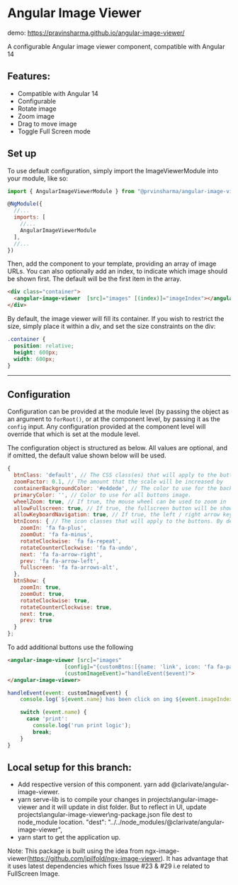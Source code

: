 
# Angular Image Viewer

demo: https://pravinsharma.github.io/angular-image-viewer/

A configurable Angular image viewer component, compatible with Angular 14

## Features:
 * Compatible with Angular 14
 * Configurable
 * Rotate image
 * Zoom image
 * Drag to move image
 * Toggle Full Screen mode


## Set up

To use default configuration, simply import the ImageViewerModule into your module, like so:

```javascript
import { AngularImageViewerModule } from "@prvinsharma/angular-image-viewer";

@NgModule({
  //...
  imports: [
    //...
    AngularImageViewerModule
  ],
  //...
})
```

Then, add the component to your template, providing an array of image URLs. You can also optionally add an index, to indicate which image should be shown first. The default will be the first item in the array.

```html
<div class="container">
  <angular-image-viewer  [src]="images" [(index)]="imageIndex"></angular-image-viewer>
</div>
```

By default, the image viewer will fill its container. If you wish to restrict the size, simply place it within a div, and set the size constraints on the div:

```css
.container {
  position: relative;
  height: 600px;
  width: 600px;
}
```

---

## Configuration

Configuration can be provided at the module level (by passing the object as an argument to `forRoot()`, or at the component level, by passing it as the `config` input. Any configuration provided at the component level will override that which is set at the module level.

The configuration object is structured as below. All values are optional, and if omitted, the default value shown below will be used.

```javascript
{
  btnClass: 'default', // The CSS class(es) that will apply to the buttons
  zoomFactor: 0.1, // The amount that the scale will be increased by
  containerBackgroundColor: '#e4dede', // The color to use for the background. This can provided in hex, or rgb(a).
  primaryColor: '', // Color to use for all buttons image.
  wheelZoom: true, // If true, the mouse wheel can be used to zoom in
  allowFullscreen: true, // If true, the fullscreen button will be shown, allowing the user to enter fullscreen mode
  allowKeyboardNavigation: true, // If true, the left / right arrow keys can be used for navigation
  btnIcons: { // The icon classes that will apply to the buttons. By default, font-awesome is used.
    zoomIn: 'fa fa-plus',
    zoomOut: 'fa fa-minus',
    rotateClockwise: 'fa fa-repeat',
    rotateCounterClockwise: 'fa fa-undo',
    next: 'fa fa-arrow-right',
    prev: 'fa fa-arrow-left',
    fullscreen: 'fa fa-arrows-alt',
  },
  btnShow: {
    zoomIn: true,
    zoomOut: true,
    rotateClockwise: true,
    rotateCounterClockwise: true,
    next: true,
    prev: true
  }
};
```

To add additional buttons use the following 

```html 
<angular-image-viewer [src]="images" 
                  [config]="{customBtns:[{name: 'link', icon: 'fa fa-paperclip'}]}"
                  (customImageEvent)="handleEvent($event)">
</angular-image-viewer>
```

```javascript
handleEvent(event: customImageEvent) {
    console.log(`${event.name} has been click on img ${event.imageIndex + 1}`);

    switch (event.name) {
      case 'print':
        console.log('run print logic');
        break;
    }
}
```

## Local setup for this branch:

* Add respective version of this component. yarn add @clarivate/angular-image-viewer.
* yarn serve-lib is to compile your changes in projects\angular-image-viewer and it will update in dist folder. But to reflect in UI, update projects\angular-image-viewer\ng-package.json file dest to node_module location. "dest": "../../node_modules/@clarivate/angular-image-viewer",
* yarn start to get the application up.


Note: This package is built using the idea from ngx-image-viewer(https://github.com/jpilfold/ngx-image-viewer). It has advantage that it uses latest dependencies which fixes Issue #23 & #29  i.e related to FullScreen Image. 


